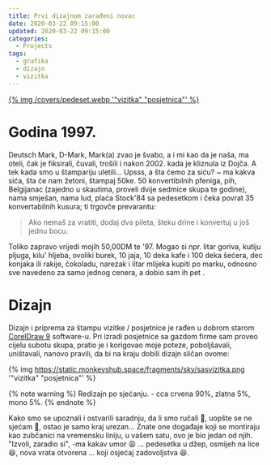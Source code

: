 ```yaml
---
title: Prvi dizajnom zarađeni novac
date: 2020-03-22 09:15:00
updated: 2020-03-22 09:15:00
categories:
  - Projects
tags:
  - grafika
  - dizajn
  - vizitka
---
```

<a href="in_memorijal_posjetnica_za_50_km" aria-label="pročitaj" title="Prvi samostalni projekat">{% img /covers/pedeset.webp '"vizitka" "posjetnica"' %}</a>

<!--more-->

# Godina 1997.

Deutsch Mark, D-Mark, Mark(a) zvao je švabo, a i mi kao da je naša, ma oteli, čak je fiksirali, čuvali, trošili i nakon 2002. kada je kliznula iz Dojča. A tek kada smo u štampariju uletili... Upsss, a šta ćemo za siću? ~ ma kakva sića, šta će nam žetoni, štampaj 50ke. 50 konvertibilnih pfeniga, pih, Belgijanac (zajedno u skautima, proveli dvije sedmice skupa te godine), nama smješan, nama lud, plaća Stock'84 sa pedesetkom i čeka povrat 35 konvertabilnih kusura; ti trgovče prevarantu:

> Ako nemaš za vratiti, dodaj dva pileta, šteku drine i konvertuj u još jednu bocu.

Toliko zapravo vrijedi mojih 50,00DM te '97. Mogao si npr. litar goriva, kutiju pljuga, kilu' hljeba, ovoliki burek, 10 jaja, 10 deka kafe i 100 deka šećera, dec konjaka ili rakije, čokoladu, narezak i litar mlijeka kupiti po marku, odnosno sve navedeno za samo <span aria-label="cener"><i class="fa fa-money-bill-wave"></i></span> jednog cenera, a dobio sam ih pet <span aria-label="cener"><i class="fa fa-coins"></i></span>.

# Dizajn

Dizajn i priprema za štampu vizitke / posjetnice je rađen u dobrom starom [CorelDraw 9](https://archive.org/details/corel-draw-9-disco-1) software-u.
Pri izradi posjetnice sa gazdom firme sam proveo cijelu subotu skupa, pratio je i korigovao moje poteze, poboljšavali, uništavali, nanovo pravili, da bi na kraju dobili dizajn sličan ovome:

{% img https://static.monkeyshub.space/fragments/sky/sasvizitka.png '"vizitka" "posjetnica"' %}

{% note warning %}
Redizajn po sjećanju. - cca crvena 90%, zlatna 5%, mono 5%.
{% endnote %}

Kako smo se upoznali i ostvarili saradnju, da li smo ručali :stew:, uopšte se ne sjećam :beer:, ostao je samo kraj urezan... Znate one događaje koji se montiraju kao zubčanici na vremensku liniju, u vašem satu, ovo je bio jedan od njih. "Izvoli, zaradio si", -ma kakav umor :weary: ... pedesetka u džep, osmijeh na lice :satisfied:, nova vrata otvorena ... koji osjećaj zadovoljstva :satisfied:.
